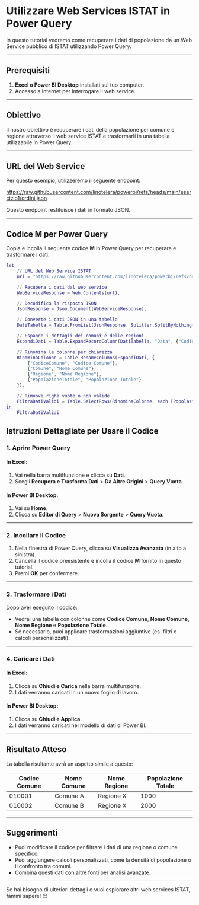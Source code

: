 # Utilizzare Web Services ISTAT in Power Query

In questo tutorial vedremo come recuperare i dati di popolazione da un Web Service pubblico di ISTAT utilizzando Power Query.

---

## Prerequisiti
1. **Excel o Power BI Desktop** installati sul tuo computer.
2. Accesso a Internet per interrogare il web service.

---

## Obiettivo
Il nostro obiettivo è recuperare i dati della popolazione per comune e regione attraverso il web service ISTAT e trasformarli in una tabella utilizzabile in Power Query.

---

## URL del Web Service
Per questo esempio, utilizzeremo il seguente endpoint:

https://raw.githubusercontent.com/linotelera/powerbi/refs/heads/main/esercizio1/ordini.json

Questo endpoint restituisce i dati in formato JSON.

---

## Codice M per Power Query

Copia e incolla il seguente codice **M** in Power Query per recuperare e trasformare i dati:

```m
let
    // URL del Web Service ISTAT
    url = "https://raw.githubusercontent.com/linotelera/powerbi/refs/heads/main/esercizio1/ordini.json",

    // Recupera i dati dal web service
    WebServiceResponse = Web.Contents(url),

    // Decodifica la risposta JSON
    JsonResponse = Json.Document(WebServiceResponse),

    // Converte i dati JSON in una tabella
    DatiTabella = Table.FromList(JsonResponse, Splitter.SplitByNothing(), {"Data"}, null, ExtraValues.Error),

    // Espande i dettagli dei comuni e delle regioni
    EspandiDati = Table.ExpandRecordColumn(DatiTabella, "Data", {"CodiceComune", "Comune", "Regione", "PopolazioneTotale"}),

    // Rinomina le colonne per chiarezza
    RinominaColonne = Table.RenameColumns(EspandiDati, {
        {"CodiceComune", "Codice Comune"},
        {"Comune", "Nome Comune"},
        {"Regione", "Nome Regione"},
        {"PopolazioneTotale", "Popolazione Totale"}
    }),

    // Rimuove righe vuote o non valide
    FiltraDatiValidi = Table.SelectRows(RinominaColonne, each [Popolazione Totale] <> null)
in
    FiltraDatiValidi
```

## Istruzioni Dettagliate per Usare il Codice

### 1. Aprire Power Query
#### In Excel:
1. Vai nella barra multifunzione e clicca su **Dati**.
2. Scegli **Recupera e Trasforma Dati** > **Da Altre Origini** > **Query Vuota**.

#### In Power BI Desktop:
1. Vai su **Home**.
2. Clicca su **Editor di Query** > **Nuova Sorgente** > **Query Vuota**.

---

### 2. Incollare il Codice
1. Nella finestra di Power Query, clicca su **Visualizza Avanzata** (in alto a sinistra).
2. Cancella il codice preesistente e incolla il codice **M** fornito in questo tutorial.
3. Premi **OK** per confermare.

---

### 3. Trasformare i Dati
Dopo aver eseguito il codice:
- Vedrai una tabella con colonne come **Codice Comune**, **Nome Comune**, **Nome Regione** e **Popolazione Totale**.
- Se necessario, puoi applicare trasformazioni aggiuntive (es. filtri o calcoli personalizzati).

---

### 4. Caricare i Dati
#### In Excel:
1. Clicca su **Chiudi e Carica** nella barra multifunzione.
2. I dati verranno caricati in un nuovo foglio di lavoro.

#### In Power BI Desktop:
1. Clicca su **Chiudi e Applica**.
2. I dati verranno caricati nel modello di dati di Power BI.

---

## Risultato Atteso
La tabella risultante avrà un aspetto simile a questo:

| Codice Comune | Nome Comune  | Nome Regione | Popolazione Totale |
|---------------|--------------|--------------|---------------------|
| 010001        | Comune A     | Regione X    | 1000               |
| 010002        | Comune B     | Regione X    | 2000               |

---

## Suggerimenti
- Puoi modificare il codice per filtrare i dati di una regione o comune specifico.
- Puoi aggiungere calcoli personalizzati, come la densità di popolazione o il confronto tra comuni.
- Combina questi dati con altre fonti per analisi avanzate.

---

Se hai bisogno di ulteriori dettagli o vuoi esplorare altri web services ISTAT, fammi sapere! 😊
